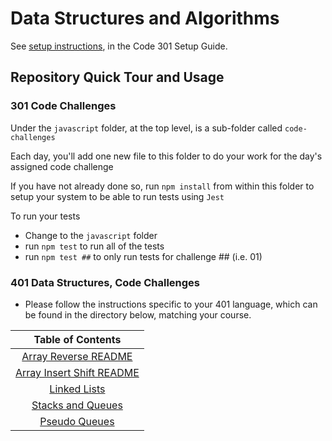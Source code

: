 # Data Structures and Algorithms

See [setup instructions](https://codefellows.github.io/setup-guide/code-301/3-code-challenges), in the Code 301 Setup Guide.

## Repository Quick Tour and Usage

### 301 Code Challenges

Under the `javascript` folder, at the top level, is a sub-folder called `code-challenges`

Each day, you'll add one new file to this folder to do your work for the day's assigned code challenge

If you have not already done so, run `npm install` from within this folder to setup your system to be able to run tests using `Jest`

To run your tests

- Change to the `javascript` folder
- run `npm test` to run all of the tests
- run `npm test ##` to only run tests for challenge ## (i.e. 01)

### 401 Data Structures, Code Challenges

- Please follow the instructions specific to your 401 language, which can be found in the directory below, matching your course.

|Table of Contents|
|:---:|
|[Array Reverse README](./array-reverse/README.md)|
|[Array Insert Shift README](./array-insert-shift/README.md)|
|[Linked Lists](./linked-list/README.md)|
|[Stacks and Queues](./stack-and-queue/README.md)|
|[Pseudo Queues](./stack-and-queue/pseudo-queue/README.md)|
